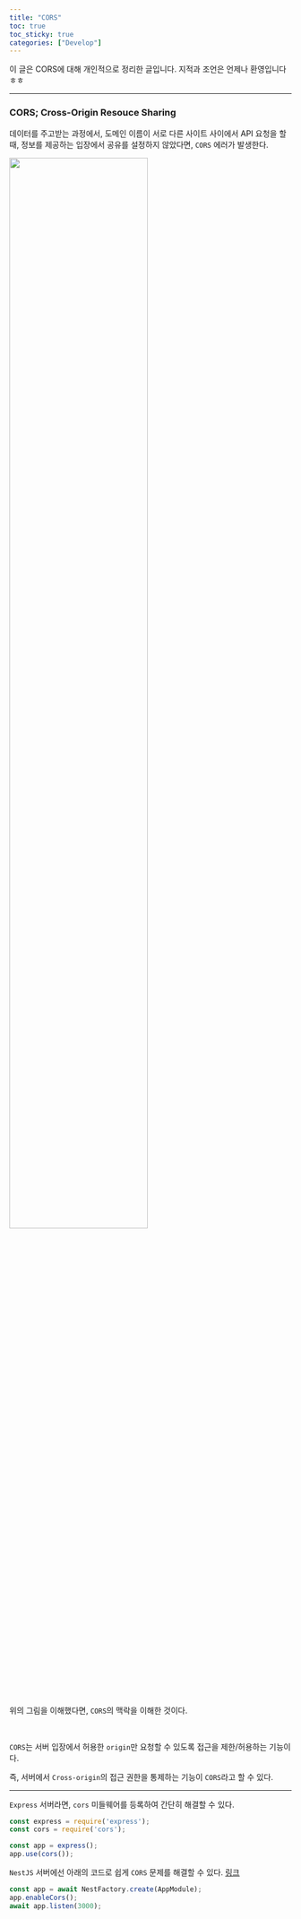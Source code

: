 ```yaml
---
title: "CORS"
toc: true
toc_sticky: true
categories: ["Develop"]
---
```



이 글은 CORS에 대해 개인적으로 정리한 글입니다. 지적과 조언은 언제나 환영입니다 ㅎㅎ

<hr>

### CORS; Cross-Origin Resouce Sharing

데이터를 주고받는 과정에서, 도메인 이름이 서로 다른 사이트 사이에서 API 요청을 할 때, 정보를 제공하는 입장에서 공유를 설정하지 않았다면, `CORS` 에러가 발생한다.

<div class="img-wrapper">
  <img src="https://mdn.mozillademos.org/files/14295/CORS_principle.png" style="width: 70%;">
</div><br>

위의 그림을 이해했다면, `CORS`의 맥락을 이해한 것이다.

<br>

`CORS`는 서버 입장에서 허용한 `origin`만 요청할 수 있도록 접근을 제한/허용하는 기능이다.

즉, 서버에서 `Cross-origin`의 접근 권한을 통제하는 기능이 `CORS`라고 할 수 있다.

<hr>

`Express` 서버라면, `cors` 미들웨어를 등록하여 간단히 해결할 수 있다.

``` js
const express = require('express');
const cors = require('cors');

const app = express();
app.use(cors());
```

`NestJS` 서버에선 아래의 코드로 쉽게 `CORS` 문제를 해결할 수 있다. [링크](https://docs.nestjs.com/security/cors)

``` ts
const app = await NestFactory.create(AppModule);
app.enableCors();
await app.listen(3000);
```